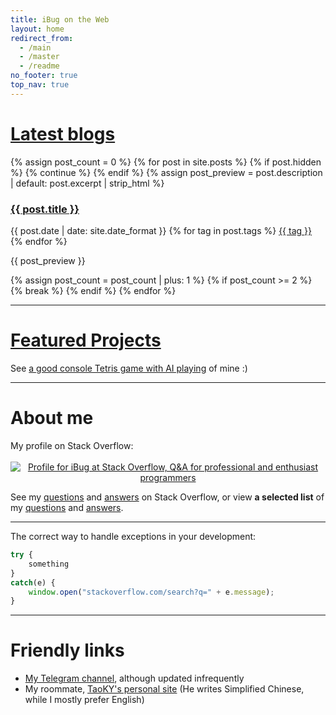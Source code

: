 ```yaml
---
title: iBug on the Web
layout: home
redirect_from: 
  - /main
  - /master
  - /readme
no_footer: true
top_nav: true
---
```



# [Latest blogs][blog]

<section class="post-panes">
{% assign post_count = 0 %}
{% for post in site.posts %}
  {% if post.hidden %}
    {% continue %}
  {% endif %}
  {% assign post_preview = post.description | default: post.excerpt | strip_html %}
<article>
<h3><a href="{{ post.url }}">{{ post.title }}</a></h3>
<p style="margin-top: 0.8em" class="post-meta">
  <span class="post-meta-date">
    {{ post.date | date: site.date_format }}
  </span>
  <span class="post-meta-tags">
    {% for tag in post.tags %} <a href="/tags/{{ tag }}" class="tag post-meta-tag">{{ tag }}</a> {% endfor %}
  </span>
</p>
<p>{{ post_preview }}</p>
</article>
  {% assign post_count = post_count | plus: 1 %}
  {% if post_count >= 2 %}
    {% break %}
  {% endif %}
{% endfor %}
</section>

---

# [Featured Projects][pp]

See [a good console Tetris game with AI playing][TetrisAI] of mine :)

---

# About me

My profile on Stack Overflow:

<center>
<a href="https://stackoverflow.com/users/5958455">
<img alt="Profile for iBug at Stack Overflow, Q&A for professional and enthusiast programmers" src="https://stackoverflow.com/users/flair/5958455.png" class="card" style="margin-top: 0.2rem;"/>
</a>
</center>

See my [questions][so-q] and [answers][so-a] on Stack Overflow, or view **a selected list** of my [questions][so-sq] and [answers][so-sa].

---

The correct way to handle exceptions in your development:

```javascript
try {
    something
}
catch(e) {
    window.open("stackoverflow.com/search?q=" + e.message);
}
```

---

# Friendly links

- [My Telegram channel](https://t.me/ibugthought), although updated infrequently
- My roommate, [TaoKY's personal site](https://taoky.github.io) (He writes Simplified Chinese, while I mostly prefer English)


<!-- Links Section -->

  [TetrisAI]: https://ibug.github.io/TetrisAI
  [blog]: /blog
  [pp]: /project
  [gh]: https://github.com/iBug
  [so]: https://stackoverflow.com/users/5958455/ibug "Profile for iBug at Stack Overflow, Q&A for professional and enthusiast programmers"
  [so-q]: https://stackoverflow.com/users/5958455/ibug?tab=questions "iBug's questions on Stack Overflow"
  [so-a]: https://stackoverflow.com/users/5958455/ibug?tab=answers "iBug's answers on Stack Overflow"
  [so-sq]: /so/selected-questions
  [so-sa]: /so/selected-answers
